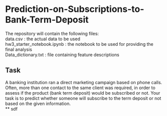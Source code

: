 # Prediction-on-Subscriptions-to-Bank-Term-Deposit
The repository will contain the following files:  
data.csv : the actual data to be used  
hw3_starter_notebook.ipynb : the notebook to be used for providing the final analysis  
Data_dictionary.txt : file containing feature descriptions  

## Task
A banking institution ran a direct marketing campaign based on phone calls. Often, more than one contact to the same client was required, in order to assess if the product (bank term deposit) would be subscribed or not. Your task is to predict whether someone will subscribe to the term deposit or not based on the given information.  
** sdf

